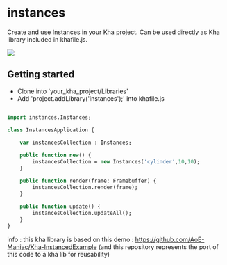 # instances

Create and use Instances in your Kha project. Can be used directly as Kha library included in khafile.js.  

![](http://i.imgur.com/3qUdCZo.png?2)

## Getting started
- Clone into 'your_kha_project/Libraries'
- Add 'project.addLibrary('instances');' into khafile.js
``` hx

import instances.Instances;

class InstancesApplication {
	
	var instancesCollection : Instances;

	public function new() {
		instancesCollection = new Instances('cylinder',10,10);
    }

	public function render(frame: Framebuffer) {
		instancesCollection.render(frame);
    }
	
	public function update() {
		instancesCollection.updateAll();
	}
}

```

info : this kha library is based on this demo : https://github.com/AoE-Maniac/Kha-InstancedExample
(and this repository represents the port of this code to a kha lib for reusability) 
